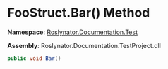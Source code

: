 # FooStruct\.Bar\(\) Method

**Namespace**: [Roslynator.Documentation.Test](../../README.md)

**Assembly**: Roslynator\.Documentation\.TestProject\.dll

```csharp
public void Bar()
```

